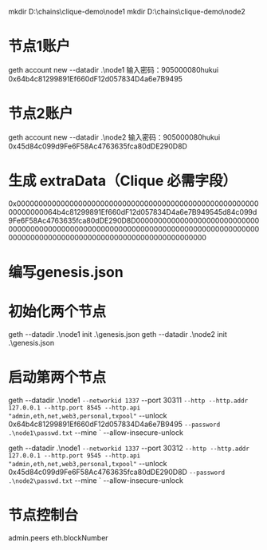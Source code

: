 mkdir D:\chains\clique-demo\node1
mkdir D:\chains\clique-demo\node2

# 节点1账户
geth account new --datadir .\node1
输入密码：905000080hukui
0x64b4c81299891Ef660dF12d057834D4a6e7B9495

# 节点2账户
geth account new --datadir .\node2
输入密码：905000080hukui
0x45d84c099d9Fe6F58Ac4763635fca80dDE290D8D

# 生成 extraData（Clique 必需字段）
0x000000000000000000000000000000000000000000000000000000000000000064b4c81299891Ef660dF12d057834D4a6e7B949545d84c099d9Fe6F58Ac4763635fca80dDE290D8D0000000000000000000000000000000000000000000000000000000000000000000000000000000000000000000000000000000000000000000000000000000000


# 编写genesis.json

# 初始化两个节点
geth --datadir .\node1 init .\genesis.json
geth --datadir .\node2 init .\genesis.json

# 启动第两个节点
geth --datadir .\node1 `
  --networkid 1337 `
--port 30311 `
  --http --http.addr 127.0.0.1 --http.port 8545 --http.api "admin,eth,net,web3,personal,txpool" `
--unlock 0x64b4c81299891Ef660dF12d057834D4a6e7B9495 `
  --password .\node1\passwd.txt `
--mine `
--allow-insecure-unlock

geth --datadir .\node1 `
  --networkid 1337 `
--port 30312 `
  --http --http.addr 127.0.0.1 --http.port 9545 --http.api "admin,eth,net,web3,personal,txpool" `
--unlock 0x45d84c099d9Fe6F58Ac4763635fca80dDE290D8D `
  --password .\node2\passwd.txt `
--mine `
--allow-insecure-unlock

# 节点控制台

admin.peers
eth.blockNumber